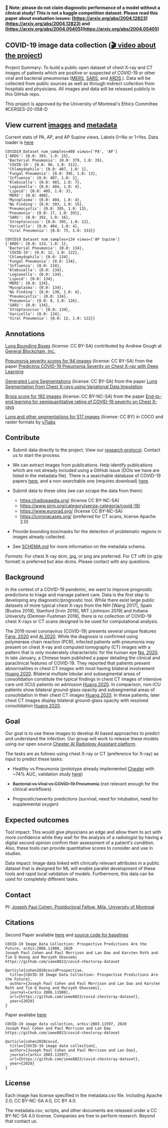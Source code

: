 
#### 🛑 Note: please do not claim diagnostic performance of a model without a clinical study! This is not a kaggle competition dataset. Please read this paper about evaluation issues: [https://arxiv.org/abs/2004.12823](https://arxiv.org/abs/2004.12823) and [https://arxiv.org/abs/2004.05405](https://arxiv.org/abs/2004.05405)


## COVID-19 image data collection ([🎬 video about the project](https://www.youtube.com/watch?v=ineWmqfelEQ))

Project Summary: To build a public open dataset of chest X-ray and CT images of patients which are positive or suspected of COVID-19 or other viral and bacterial pneumonias ([MERS](https://en.wikipedia.org/wiki/Middle_East_respiratory_syndrome), [SARS](https://en.wikipedia.org/wiki/Severe_acute_respiratory_syndrome), and [ARDS](https://en.wikipedia.org/wiki/Acute_respiratory_distress_syndrome).). Data will be collected from public sources as well as through indirect collection from hospitals and physicians. All images and data will be released publicly in this GitHub repo. 

This project is approved by the University of Montreal's Ethics Committee #CERSES-20-058-D

## View current [images](images) and [metadata](metadata.csv)

Current stats of PA, AP, and AP Supine views. Labels 0=No or 1=Yes. Data loader is [here](https://github.com/mlmed/torchxrayvision/blob/master/torchxrayvision/datasets.py#L867)
``` 
COVID19_Dataset num_samples=408 views=['PA', 'AP']
{'ARDS': {0.0: 393, 1.0: 15},
 'Bacterial Pneumonia': {0.0: 379, 1.0: 29},
 'COVID-19': {0.0: 96, 1.0: 312},
 'Chlamydophila': {0.0: 407, 1.0: 1},
 'Fungal Pneumonia': {0.0: 395, 1.0: 13},
 'Influenza': {0.0: 407, 1.0: 1},
 'Klebsiella': {0.0: 401, 1.0: 7},
 'Legionella': {0.0: 404, 1.0: 4},
 'Lipoid': {0.0: 405, 1.0: 3},
 'MERS': {0.0: 408},
 'Mycoplasma': {0.0: 404, 1.0: 4},
 'No Finding': {0.0: 393, 1.0: 15},
 'Pneumocystis': {0.0: 395, 1.0: 13},
 'Pneumonia': {0.0: 17, 1.0: 391},
 'SARS': {0.0: 392, 1.0: 16},
 'Streptococcus': {0.0: 395, 1.0: 13},
 'Varicella': {0.0: 404, 1.0: 4},
 'Viral Pneumonia': {0.0: 75, 1.0: 333}}

COVID19_Dataset num_samples=134 views=['AP Supine']
{'ARDS': {0.0: 133, 1.0: 1},
 'Bacterial Pneumonia': {0.0: 134},
 'COVID-19': {0.0: 12, 1.0: 122},
 'Chlamydophila': {0.0: 134},
 'Fungal Pneumonia': {0.0: 134},
 'Influenza': {0.0: 134},
 'Klebsiella': {0.0: 134},
 'Legionella': {0.0: 134},
 'Lipoid': {0.0: 134},
 'MERS': {0.0: 134},
 'Mycoplasma': {0.0: 134},
 'No Finding': {0.0: 130, 1.0: 4},
 'Pneumocystis': {0.0: 134},
 'Pneumonia': {0.0: 8, 1.0: 126},
 'SARS': {0.0: 134},
 'Streptococcus': {0.0: 134},
 'Varicella': {0.0: 134},
 'Viral Pneumonia': {0.0: 12, 1.0: 122}}

 ```
 
## Annotations

[Lung Bounding Boxes](annotations/imageannotation_ai_lung_bounding_boxes.json) (license: CC BY-SA) contributed by Andrew Gough at [General Blockchain, Inc.](https://www.generalblockchain.com) 

[Pneumonia severity scores for 94 images](annotations/covid-severity-scores.csv) (license: CC BY-SA) from the paper [Predicting COVID-19 Pneumonia Severity on Chest X-ray with Deep Learning](http://arxiv.org/abs/2005.11856)

[Generated Lung Segmentations](annotations/lungVAE-masks) (license: CC BY-SA) from the paper [Lung Segmentation from Chest X-rays using Variational Data Imputation](https://arxiv.org/abs/2005.10052)

[Brixia score for 192 images](https://github.com/BrixIA/Brixia-score-COVID-19) (license: CC BY-NC-SA) from the paper [End-to-end learning for semiquantitative rating of COVID-19 severity on Chest X-rays](https://arxiv.org/abs/2006.04603)

[Lung and other segmentations for 517 images](https://github.com/v7labs/covid-19-xray-dataset/tree/master/annotations) (license: CC BY) in COCO and raster formats by [v7labs](https://github.com/v7labs/covid-19-xray-dataset)

## Contribute

 - Submit data directly to the project. View our [research protocol](https://docs.google.com/document/d/14b7cou98YhYcJ2jwOKznChtn5y6-mi9bgjeFv2DxOt0/edit). Contact us to start the process.
 - We can extract images from publications. Help identify publications which are not already included using a GitHub issue (DOIs we have are listed in the metadata file). There is a searchable database of COVID-19 papers [here](https://www.who.int/emergencies/diseases/novel-coronavirus-2019/global-research-on-novel-coronavirus-2019-ncov), and a non-searchable one (requires download) [here](https://pages.semanticscholar.org/coronavirus-research).
 
 - Submit data to these sites (we can scrape the data from them):
    - https://radiopaedia.org/ (license CC BY-NC-SA)
    - https://www.sirm.org/category/senza-categoria/covid-19/ 
    - https://www.eurorad.org/ (license CC BY-NC-SA)
    - https://coronacases.org/ (preferred for CT scans, license Apache 2.0)
 
 - Provide bounding box/masks for the detection of problematic regions in images already collected.

 - See [SCHEMA.md](SCHEMA.md) for more information on the metadata schema.

*Formats:* For chest X-ray dcm, jpg, or png are preferred. For CT nifti (in gzip format) is preferred but also dcms. Please contact with any questions.

## Background 

In the context of a COVID-19 pandemic, we want to improve prognostic predictions to triage and manage patient care. Data is the first step to developing any diagnostic/prognostic tool. While there exist large public datasets of more typical chest X-rays from the NIH [Wang 2017], Spain [Bustos 2019], Stanford [Irvin 2019], MIT [Johnson 2019] and Indiana University [Demner-Fushman 2016], there is no collection of COVID-19 chest X-rays or CT scans designed to be used for computational analysis.

The 2019 novel coronavirus (COVID-19) presents several unique features [Fang, 2020](https://pubs.rsna.org/doi/10.1148/radiol.2020200432) and [Ai 2020](https://pubs.rsna.org/doi/10.1148/radiol.2020200642). While the diagnosis is confirmed using polymerase chain reaction (PCR), infected patients with pneumonia may present on chest X-ray and computed tomography (CT) images with a pattern that is only moderately characteristic for the human eye [Ng, 2020](https://pubs.rsna.org/doi/10.1148/ryct.2020200034). In late January, a Chinese team published a paper detailing the clinical and paraclinical features of COVID-19. They reported that patients present abnormalities in chest CT images with most having bilateral involvement [Huang 2020](https://www.thelancet.com/journals/lancet/article/PIIS0140-6736(20)30183-5/fulltext). Bilateral multiple lobular and subsegmental areas of consolidation constitute the typical findings in chest CT images of intensive care unit (ICU) patients on admission [Huang 2020](https://www.thelancet.com/journals/lancet/article/PIIS0140-6736(20)30183-5/fulltext). In comparison, non-ICU patients show bilateral ground-glass opacity and subsegmental areas of consolidation in their chest CT images [Huang 2020](https://www.thelancet.com/journals/lancet/article/PIIS0140-6736(20)30183-5/fulltext). In these patients, later chest CT images display bilateral ground-glass opacity with resolved consolidation [Huang 2020](https://www.thelancet.com/journals/lancet/article/PIIS0140-6736(20)30183-5/fulltext). 


## Goal

Our goal is to use these images to develop AI based approaches to predict and understand the infection. Our group will work to release these models using our open source [Chester AI Radiology Assistant platform](https://mlmed.org/tools/xray/).

The tasks are as follows using chest X-ray or CT (preference for X-ray) as input to predict these tasks:

- Healthy vs Pneumonia (prototype already implemented [Chester](https://mlmed.org/tools/xray/) with ~74% AUC, validation study [here](https://arxiv.org/abs/2002.02497))

- ~~Bacterial vs Viral vs COVID-19 Pneumonia~~ (not relevant enough for the clinical workflows)

- Prognostic/severity predictions (survival, need for intubation, need for supplemental oxygen)

## Expected outcomes

Tool impact: This would give physicians an edge and allow them to act with more confidence while they wait for the analysis of a radiologist by having a digital second opinion confirm their assessment of a patient's condition. Also, these tools can provide quantitative scores to consider and use in studies.

Data impact: Image data linked with clinically relevant attributes in a public dataset that is designed for ML will enable parallel development of these tools and rapid local validation of models. Furthermore, this data can be used for completely different tasks.


## Contact
PI: [Joseph Paul Cohen. Postdoctoral Fellow, Mila, University of Montreal](https://josephpcohen.com/) 

## Citations

Second Paper available [here](http://arxiv.org/abs/2006.11988) and [source code for baselines](https://github.com/mlmed/torchxrayvision/tree/master/scripts/covid-baselines)

```
COVID-19 Image Data Collection: Prospective Predictions Are the Future, arXiv:2006.11988, 2020
Joseph Paul Cohen and Paul Morrison and Lan Dao and Karsten Roth and Tim Q Duong and Marzyeh Ghassemi
https://github.com/ieee8023/covid-chestxray-dataset
```

```
@article{cohen2020covidProspective,
  title={COVID-19 Image Data Collection: Prospective Predictions Are the Future},
  author={Joseph Paul Cohen and Paul Morrison and Lan Dao and Karsten Roth and Tim Q Duong and Marzyeh Ghassemi},
  journal={arXiv 2006.11988},
  url={https://github.com/ieee8023/covid-chestxray-dataset},
  year={2020}
}
```

Paper availabe [here](https://arxiv.org/abs/2003.11597)

```
COVID-19 image data collection, arXiv:2003.11597, 2020
Joseph Paul Cohen and Paul Morrison and Lan Dao
https://github.com/ieee8023/covid-chestxray-dataset
```

```
@article{cohen2020covid,
  title={COVID-19 image data collection},
  author={Joseph Paul Cohen and Paul Morrison and Lan Dao},
  journal={arXiv 2003.11597},
  url={https://github.com/ieee8023/covid-chestxray-dataset},
  year={2020}
}
```

<meta name="citation_title" content="COVID-19 image data collection" />
<meta name="citation_publication_date" content="2020" />
<meta name="citation_author" content="Joseph Paul Cohen and Paul Morrison and Lan Dao" />

## License

Each image has license specified in the metadata.csv file. Including Apache 2.0, CC BY-NC-SA 4.0, CC BY 4.0.

The metadata.csv, scripts, and other documents are released under a CC BY-NC-SA 4.0 license. Companies are free to perform research. Beyond that contact us.
